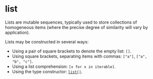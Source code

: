 # list

Lists are mutable sequences, typically used to store collections of homogeneous items (where the precise degree of similarity will vary by application).

Lists may be constructed in several ways:
- Using a pair of square brackets to denote the empty list: `[]`.
- Using square brackets, separating items with commas: `["a"]`, `["a", "b", "c"]`.
- Using a list comprehension: `[x for x in iterable]`.
- Using the type constructor: [`list()`](/built-in-functions/list.md).
